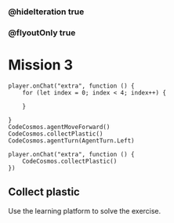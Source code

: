 ### @hideIteration true
### @flyoutOnly true
# Mission 3

```blocks
player.onChat("extra", function () {
    for (let index = 0; index < 4; index++) {
        
    }

}
CodeCosmos.agentMoveForward()
CodeCosmos.collectPlastic()
CodeCosmos.agentTurn(AgentTurn.Left)
```

```template
player.onChat("extra", function () {
    CodeCosmos.collectPlastic()
})
```
## Collect plastic
Use the learning platform to solve the exercise.